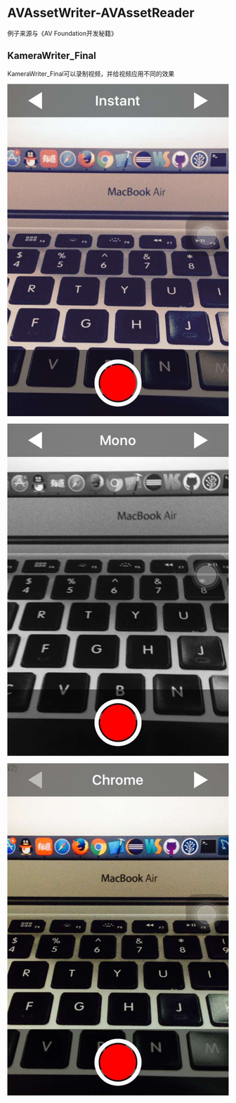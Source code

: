 # AVAssetWriter-AVAssetReader

例子来源与《AV Foundation开发秘籍》

## KameraWriter_Final

KameraWriter_Final可以录制视频，并给视频应用不同的效果

![效果1](https://github.com/winfredzen/iOS-AVFoundation/blob/master/images/record_01.jpg)

![效果2](https://github.com/winfredzen/iOS-AVFoundation/blob/master/images/record_02.jpg)

![效果3](https://github.com/winfredzen/iOS-AVFoundation/blob/master/images/record_03.jpg)
